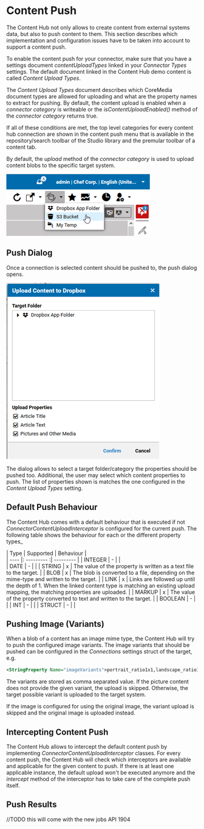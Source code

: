 # Content Push

The Content Hub not only allows to create content from external systems data, but also to push content to them.
This section describes which implementation and configuration issues have to be taken into account to support a content push.

To enable the content push for your connector, make sure that you have a settings document _contentUploadTypes_ linked
in your _Connector Types_ settings. The default document linked in the Content Hub demo content is called _Content Upload Types_. 

The _Content Upload Types_ document describes which CoreMedia document types are allowed for uploading
and what are the property names to extract for pushing. By default, the content upload is enabled when a _connector category_ is writeable
or the _isContentUploadEnabled()_ method of the _connector category_ returns true.

If all of these conditions are met, the top level categories for every content hub connection are shown in the content
push menu that is available in the repository/search toolbar of the Studio library and the premular toolbar of a content tab. 
 
By default, the _upload_ method of the _connector category_ is used to upload content blobs to the specific target system.

![Content Push Menu](https://github.com/CoreMedia/coremedia-studio-hub/blob/master/documentation/images/push_dropdown.png)

## Push Dialog

Once a connection is selected content should be pushed to, the push dialog opens.

![Content Push Dialog](https://github.com/CoreMedia/coremedia-studio-hub/blob/master/documentation/images/push_dialog.png)

The dialog allows to select a target folder/category the properties should be pushed too.
Additional, the user may select which content properties to push. The list of properties shown is matches the one 
configured in the _Content Upload Types_ setting.
  

## Default Push Behaviour

The Content Hub comes with a default behaviour that is executed if not _ConnectorContentUploadInterceptor_ is configured
for the current push. The following table shows the behaviour for each or the different property types_

| Type | Supported | Behaviour |  
| ---- |: --------- :| --------- |
| INTEGER   | - |  |  
| DATE      | - |  |
| STRING    | x | The value of the property is written as a text file to the target. |
| BLOB      | x | The blob is converted to a file, depending on the mime-type and written to the target. |
| LINK      | x | Links are followed up until the depth of 1. When the linked content type is matching an existing upload mapping, the matching properties are uploaded. |
| MARKUP    | x | The value of the property converted to text and written to the target. | 
| BOOLEAN   | - |  |
| INT       | - |  |
| STRUCT    | - |  |

## Pushing Image (Variants)

When a blob of a content has an image mime type, the Content Hub will try to push the configured image variants.
The image variants that should be pushed can be configured in the _Connections_ settings struct of the target, e.g.

```xml
<StringProperty Name="imageVariants">portrait_ratio1x1,landscape_ratio16x9,landscape_ratio4x3</StringProperty>
```

The variants are stored as comma separated value. If the picture content does not provide the given variant, the upload 
is skipped. Otherwise, the target possible variant is uploaded to the target system.

If the image is configured for using the original image, the variant upload is skipped and the original image is uploaded instead.

## Intercepting Content Push

The Content Hub allows to intercept the default content push by implementing _ConnectorContentUploadInterceptor_ classes.
For every content push, the Content Hub will check which interceptors are available and applicable for the given content to push.
If there is at least one applicable instance, the default upload won't be executed anymore and the _intercept_ method
of the interceptor has to take care of the complete push itself.

## Push Results

//TODO this will come with the new jobs API 1904

